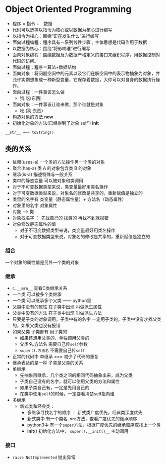 # Object Oriented Programming

* 程序 = 指令 +　数据
* 代码可以选择以指令为核心或以数据为核心进行编写
* 以指令为核心：围绕“正在发生什么”进行编写
* 面向过程编程：程序具有一系列线性步骤；主体思想是代码作用于数据
* 以数据为核心：围绕“将影响谁”进行编写
* 面向对象编程：围绕数据及为数据严格定义的接口来组织程序，用数据控制对代码的访问。
* 面向过程；程序＝算法+数据结构
* 面向对象：将问题空间中的元素以及它们在解空间中的表示物抽象为对象，并允许实例想象成一种新型变量，它保存着数据，大你可以对自身的数据执行操作。
* 面向过程：一件事该怎么做
  * 狗.吃\(东西\)
* 面向对象：一件事该让谁来做，那个谁就是对象
  * 吃.\(狗,东西\)
* 构造对象的方法 **new**
* 初始化对象的方法\(已经得到了对象 self\`\) **init**

`__str__ === toString()`

## 类的关系

* 依赖\(uses-a\) 一个类的方法操作另一个类的对象
* 聚合\(has-a\) 类 A 的对象包含类 B 的对象
* 继承\(is-a\) 描述特殊与一般关系
* 类中的静态变量 可以被对象和类调用
* 对于不可变数据类型来说，类变量最好用类名操作
* 对于可变数据类型来说，对象名的修改是共享的，重新赋值是独立的
* 类里的名字有 类变量（静态属性量）+ 方法名（动态属性）
* 对象里的名字 对象属性
* 对象 ——&gt; 类
* 对象找名字 ： 先找自己的 找类的 再找不到就报错
* 对象修改静态属性的值
  * 对于不可变数据类型来说，类变量最好用类名操作
  * 对于可变数据类型来说，对象名的修改是共享的，重新赋值是独立的

### 组合

一个对象的属性值是另外一个类的对象

### 继承

* `C.__mro__` 查看C类继承关系
* 一个类 可以被多个类继承
* 一个类 可以继承多个父类 —— python里
* 父类中没有的属性 在子类中出现 叫做派生属性
* 父类中没有的方法 在子类中出现 叫做派生方法
* 只要是子类的对象调用，子类中有的名字 一定用子类的，子类中没有才找父类的，如果父类也没有报错
* 如果父类 子类都有 用子类的
  * 如果还想用父类的，单独调用父类的:
  * 父类名.方法名 需要自己传`self`参数
  * `super().方法名` 不需要自己传`self`
* 正常的代码中 单继承 === 减少了代码的重复
* 继承表达的是一种 子类是父类的关系
* 单继承
  * 先抽象再继承，几个类之间的相同代码抽象出来，成为父类
  * 子类自己没有的名字，就可以使用父类的方法和属性
  * 如果子类自己有，一定是先用自己的
  * 在类中使用`self`的时候，一定要看清楚self指向谁
* 多继承
  * 新式类和经典类：
    * 多继承寻找名字的顺序 ： 新式类广度优先，经典类深度优先
    * 新式类中 有一个类名`.mro`方法，查看广度优先的继承顺序
    * python3中 有一个`super`方法，根据广度优先的继承顺序查找上一个类
    * **init**\(\) 初始化方法中， `super().__init()__` 主动调用

### 接口

* `raise NotImplemented` 抛出异常

